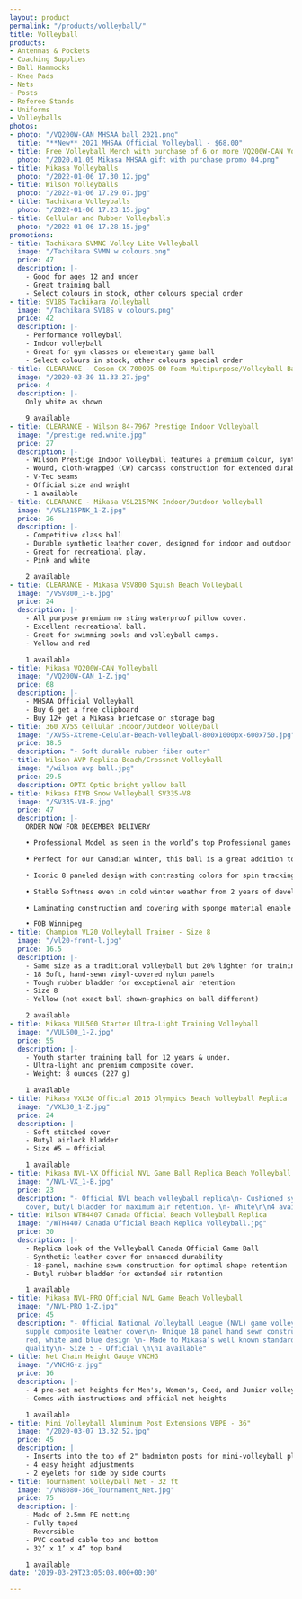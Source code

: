 ```yaml
---
layout: product
permalink: "/products/volleyball/"
title: Volleyball
products:
- Antennas & Pockets
- Coaching Supplies
- Ball Hammocks
- Knee Pads
- Nets
- Posts
- Referee Stands
- Uniforms
- Volleyballs
photos:
- photo: "/VQ200W-CAN MHSAA ball 2021.png"
  title: "**New** 2021 MHSAA Official Volleyball - $68.00"
- title: Free Volleyball Merch with purchase of 6 or more VQ200W-CAN Volleyballs
  photo: "/2020.01.05 Mikasa MHSAA gift with purchase promo 04.png"
- title: Mikasa Volleyballs
  photo: "/2022-01-06 17.30.12.jpg"
- title: Wilson Volleyballs
  photo: "/2022-01-06 17.29.07.jpg"
- title: Tachikara Volleyballs
  photo: "/2022-01-06 17.23.15.jpg"
- title: Cellular and Rubber Volleyballs
  photo: "/2022-01-06 17.28.15.jpg"
promotions:
- title: Tachikara SVMNC Volley Lite Volleyball
  image: "/Tachikara SVMN w colours.png"
  price: 47
  description: |-
    - Good for ages 12 and under
    - Great training ball
    - Select colours in stock, other colours special order
- title: SV18S Tachikara Volleyball
  image: "/Tachikara SV18S w colours.png"
  price: 42
  description: |-
    - Performance volleyball
    - Indoor volleyball
    - Great for gym classes or elementary game ball
    - Select colours in stock, other colours special order
- title: CLEARANCE - Cosom CX-700095-00 Foam Multipurpose/Volleyball Ball - 7.5"
  image: "/2020-03-30 11.33.27.jpg"
  price: 4
  description: |-
    Only white as shown

    9 available
- title: CLEARANCE - Wilson 84-7967 Prestige Indoor Volleyball
  image: "/prestige red.white.jpg"
  price: 27
  description: |-
    - Wilson Prestige Indoor Volleyball features a premium colour, synthetic leather cover (TPE) for a great look and feel
    - Wound, cloth-wrapped (CW) carcass construction for extended durability
    - V-Tec seams
    - Official size and weight
    - 1 available
- title: CLEARANCE - Mikasa VSL215PNK Indoor/Outdoor Volleyball
  image: "/VSL215PNK_1-Z.jpg"
  price: 26
  description: |-
    - Competitive class ball
    - Durable synthetic leather cover, designed for indoor and outdoor use
    - Great for recreational play.
    - Pink and white

    2 available
- title: CLEARANCE - Mikasa VSV800 Squish Beach Volleyball
  image: "/VSV800_1-B.jpg"
  price: 24
  description: |-
    - All purpose premium no sting waterproof pillow cover.
    - Excellent recreational ball.
    - Great for swimming pools and volleyball camps.
    - Yellow and red

    1 available
- title: Mikasa VQ200W-CAN Volleyball
  image: "/VQ200W-CAN_1-Z.jpg"
  price: 68
  description: |-
    - MHSAA Official Volleyball
    - Buy 6 get a free clipboard
    - Buy 12+ get a Mikasa briefcase or storage bag
- title: 360 XV5S Cellular Indoor/Outdoor Volleyball
  image: "/XV5S-Xtreme-Celular-Beach-Volleyball-800x1000px-600x750.jpg"
  price: 18.5
  description: "- Soft durable rubber fiber outer"
- title: Wilson AVP Replica Beach/Crossnet Volleyball
  image: "/wilson avp ball.jpg"
  price: 29.5
  description: OPTX Optic bright yellow ball
- title: Mikasa FIVB Snow Volleyball SV335-V8
  image: "/SV335-V8-B.jpg"
  price: 47
  description: |-
    ORDER NOW FOR DECEMBER DELIVERY

    • Professional Model as seen in the world’s top Professional games

    • Perfect for our Canadian winter, this ball is a great addition to your volleyball options

    • Iconic 8 paneled design with contrasting colors for spin tracking

    • Stable Softness even in cold winter weather from 2 years of development and testing

    • Laminating construction and covering with sponge material enable the ball to combine the perfect water proofness and softness in extremely low temperature

    • FOB Winnipeg
- title: Champion VL20 Volleyball Trainer - Size 8
  image: "/vl20-front-l.jpg"
  price: 16.5
  description: |-
    - Same size as a traditional volleyball but 20% lighter for training and accuracy practice
    - 18 Soft, hand-sewn vinyl-covered nylon panels
    - Tough rubber bladder for exceptional air retention
    - Size 8
    - Yellow (not exact ball shown-graphics on ball different)

    2 available
- title: Mikasa VUL500 Starter Ultra-Light Training Volleyball
  image: "/VUL500_1-Z.jpg"
  price: 55
  description: |-
    - Youth starter training ball for 12 years & under.
    - Ultra-light and premium composite cover.
    - Weight: 8 ounces (227 g)

    1 available
- title: Mikasa VXL30 Official 2016 Olympics Beach Volleyball Replica
  image: "/VXL30_1-Z.jpg"
  price: 24
  description: |-
    - Soft stitched cover
    - Butyl airlock bladder
    - Size #5 – Official

    1 available
- title: Mikasa NVL-VX Official NVL Game Ball Replica Beach Volleyball
  image: "/NVL-VX_1-B.jpg"
  price: 23
  description: "- Official NVL beach volleyball replica\n- Cushioned synthetic leather
    cover, butyl bladder for maximum air retention. \n- White\n\n4 available"
- title: Wilson WTH4407 Canada Official Beach Volleyball Replica
  image: "/WTH4407 Canada Official Beach Replica Volleyball.jpg"
  price: 30
  description: |-
    - Replica look of the Volleyball Canada Official Game Ball
    - Synthetic leather cover for enhanced durability
    - 18-panel, machine sewn construction for optimal shape retention
    - Butyl rubber bladder for extended air retention

    1 available
- title: Mikasa NVL-PRO Official NVL Game Beach Volleyball
  image: "/NVL-PRO_1-Z.jpg"
  price: 45
  description: "- Official National Volleyball League (NVL) game volleyball\n- Soft
    supple composite leather cover\n- Unique 18 panel hand sewn construction\n- Unique
    red, white and blue design \n- Made to Mikasa’s well known standard of excellent
    quality\n- Size 5 - Official \n\n1 available"
- title: Net Chain Height Gauge VNCHG
  image: "/VNCHG-z.jpg"
  price: 16
  description: |-
    - 4 pre-set net heights for Men's, Women's, Coed, and Junior volleyball
    - Comes with instructions and official net heights

    1 available
- title: Mini Volleyball Aluminum Post Extensions VBPE - 36"
  image: "/2020-03-07 13.32.52.jpg"
  price: 45
  description: |
    - Inserts into the top of 2" badminton posts for mini-volleyball play
    - 4 easy height adjustments
    - 2 eyelets for side by side courts
- title: Tournament Volleyball Net - 32 ft
  image: "/VN8080-360_Tournament_Net.jpg"
  price: 75
  description: |-
    - Made of 2.5mm PE netting
    - Fully taped
    - Reversible
    - PVC coated cable top and bottom
    - 32’ x 1’ x 4” top band

    1 available
date: '2019-03-29T23:05:08.000+00:00'

---
```

